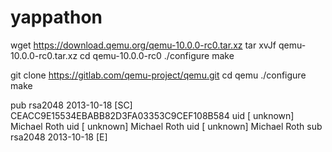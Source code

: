 # yappathon
wget https://download.qemu.org/qemu-10.0.0-rc0.tar.xz
tar xvJf qemu-10.0.0-rc0.tar.xz
cd qemu-10.0.0-rc0
./configure
make

git clone https://gitlab.com/qemu-project/qemu.git
cd qemu
./configure
make

pub   rsa2048 2013-10-18 [SC]
      CEACC9E15534EBABB82D3FA03353C9CEF108B584
uid           [ unknown] Michael Roth 
uid           [ unknown] Michael Roth 
uid           [ unknown] Michael Roth 
sub   rsa2048 2013-10-18 [E]

